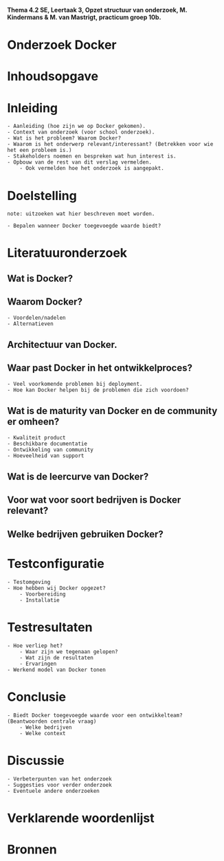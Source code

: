 __Thema 4.2 SE, Leertaak 3, Opzet structuur van onderzoek, M. Kindermans & M. van Mastrigt, practicum groep 10b.__

# Onderzoek Docker

# Inhoudsopgave

# Inleiding
	- Aanleiding (hoe zijn we op Docker gekomen).
	- Context van onderzoek (voor school onderzoek).
	- Wat is het probleem? Waarom Docker?
	- Waarom is het onderwerp relevant/interessant? (Betrekken voor wie het een probleem is.)
	- Stakeholders noemen en bespreken wat hun interest is.
	- Opbouw van de rest van dit verslag vermelden.
		- Ook vermelden hoe het onderzoek is aangepakt.

# Doelstelling
`note: uitzoeken wat hier beschreven moet worden.`

	- Bepalen wanneer Docker toegevoegde waarde biedt?

# Literatuuronderzoek
## Wat is Docker?
## Waarom Docker?
	- Voordelen/nadelen
	- Alternatieven
## Architectuur van Docker.
## Waar past Docker in het ontwikkelproces?
	- Veel voorkomende problemen bij deployment.
	- Hoe kan Docker helpen bij de problemen die zich voordoen?
## Wat is de maturity van Docker en de community er omheen?
	- Kwaliteit product
	- Beschikbare documentatie
	- Ontwikkeling van community
	- Hoeveelheid van support
## Wat is de leercurve van Docker?
## Voor wat voor soort bedrijven is Docker relevant?
## Welke bedrijven gebruiken Docker?

# Testconfiguratie
	- Testomgeving
	- Hoe hebben wij Docker opgezet?
		- Voorbereiding
		- Installatie

# Testresultaten
	- Hoe verliep het?
		- Waar zijn we tegenaan gelopen?
		- Wat zijn de resultaten
		- Ervaringen
	- Werkend model van Docker tonen

# Conclusie
	- Biedt Docker toegevoegde waarde voor een ontwikkelteam? (Beantwoorden centrale vraag)
		- Welke bedrijven
		- Welke context

# Discussie
	- Verbeterpunten van het onderzoek
	- Suggesties voor verder onderzoek
	- Eventuele andere onderzoeken

# Verklarende woordenlijst

# Bronnen
